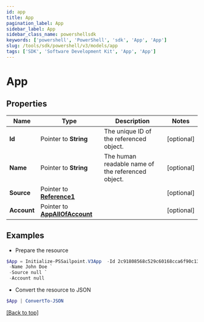 ```yaml
---
id: app
title: App
pagination_label: App
sidebar_label: App
sidebar_class_name: powershellsdk
keywords: ['powershell', 'PowerShell', 'sdk', 'App', 'App'] 
slug: /tools/sdk/powershell/v3/models/app
tags: ['SDK', 'Software Development Kit', 'App', 'App']
---
```



# App

## Properties

Name | Type | Description | Notes
------------ | ------------- | ------------- | -------------
**Id** |  Pointer to **String** | The unique ID of the referenced object. | [optional] 
**Name** |  Pointer to **String** | The human readable name of the referenced object. | [optional] 
**Source** |  Pointer to [**Reference1**](reference1) |  | [optional] 
**Account** |  Pointer to [**AppAllOfAccount**](app-all-of-account) |  | [optional] 

## Examples

- Prepare the resource
```powershell
$App = Initialize-PSSailpoint.V3App  -Id 2c91808568c529c60168cca6f90c1313 `
 -Name John Doe `
 -Source null `
 -Account null
```

- Convert the resource to JSON
```powershell
$App | ConvertTo-JSON
```


[[Back to top]](#) 

